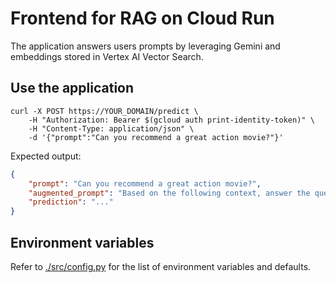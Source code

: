 # Frontend for RAG on Cloud Run

The application answers users prompts by leveraging Gemini and embeddings stored in Vertex AI Vector Search.

## Use the application

```shell
curl -X POST https://YOUR_DOMAIN/predict \
    -H "Authorization: Bearer $(gcloud auth print-identity-token)" \
    -H "Content-Type: application/json" \
    -d '{"prompt":"Can you recommend a great action movie?"}'
```

Expected output:

```json
{
    "prompt": "Can you recommend a great action movie?",
    "augmented_prompt": "Based on the following context, answer the question.\n\nContext:\n...",
    "prediction": "..."
}
```

## Environment variables

Refer to [./src/config.py](./src/config.py) for the list of environment variables and defaults.
